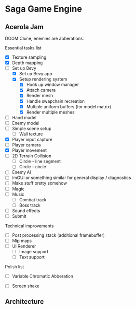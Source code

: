# Saga Game Engine

## Acerola Jam

DOOM Clone, enemies are abberations.

Essential tasks list
- [x] Texture sampling
- [x] Depth mapping
- [ ] Set up Bevy
    - [x] Set up Bevy app
    - [x] Setup rendering system
        - [x] Hook up window manager
        - [x] Attach camera
        - [x] Render mesh
        - [x] Handle swapchain recreation
        - [x] Multiple uniform buffers (for model matrix)
        - [x] Render multiple meshes
- [ ] Hand model
- [ ] Enemy model
- [ ] Simple scene setup
    - [ ] Wall texture
- [x] Player input capture
- [ ] Player camera
- [x] Player movement
- [ ] 2D Terrain Collision
    - [ ] Circle - line segment
    - [ ] Circle - circle
- [ ] Enemy AI
- [ ] ImGUI or something similar for general display / diagnostics
- [ ] Make stuff pretty somehow
- [ ] Magic
- [ ] Music
    - [ ] Combat track
    - [ ] Boss track
- [ ] Sound effects
- [ ] Submit

Technical improvements
- [ ] Post processing stack (additional framebuffer)
- [ ] Mip maps
- [ ] UI Renderer
    - [ ] Image support
    - [ ] Text support

Polish list
- [ ] Variable Chromatic Abberation
- [ ] Screen shake


## Architecture


